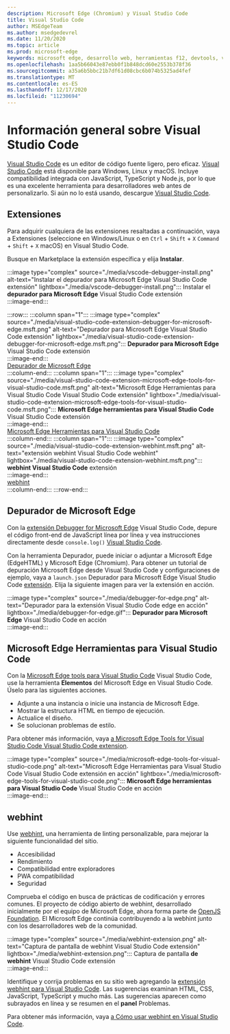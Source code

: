 ```yaml
---
description: Microsoft Edge (Chromium) y Visual Studio Code
title: Visual Studio Code
author: MSEdgeTeam
ms.author: msedgedevrel
ms.date: 11/20/2020
ms.topic: article
ms.prod: microsoft-edge
keywords: microsoft edge, desarrollo web, herramientas f12, devtools, vs code, visual studio code, debugger, webhint
ms.openlocfilehash: 1aa5b66043e87ebb0f1b848dcd60e2553b378f36
ms.sourcegitcommit: a35a6b5bbc21b7df61d08cbc6b074b5325ad4fef
ms.translationtype: MT
ms.contentlocale: es-ES
ms.lasthandoff: 12/17/2020
ms.locfileid: "11230694"
---
```

# Información general sobre Visual Studio Code  

[Visual Studio Code][VisualStudioCodeDocs] es un editor de código fuente ligero, pero eficaz.  [Visual Studio Code][VisualStudioCodeDocs] está disponible para Windows, Linux y macOS.  Incluye compatibilidad integrada con JavaScript, TypeScript y Node.js, por lo que es una excelente herramienta para desarrolladores web antes de personalizarlo.  Si aún no lo está usando, descargue [Visual Studio Code][VisualstudioCode].  

## Extensiones  

<!--todo: We want to put something like the tiles for extensions Visual Studio Code uses on this page https://code.visualstudio.com/Docs#top-extensions but I don't think this is a markdown page.  I think it's a web page.  I couldn't find anything in https://github.com/Microsoft/vscode-docs that looks like this page. In the meantime, here's what I've come up with: -->  

Para adquirir cualquiera de las extensiones resaltadas a continuación, vaya a Extensiones \(seleccione en Windows/Linux o en `Ctrl` + `Shift` + `X` `Command` + `Shift` + `X` macOS\) en Visual Studio Code.  

Busque en Marketplace la extensión específica y elija **Instalar**.  

:::image type="complex" source="./media/vscode-debugger-install.png" alt-text="Instalar el depurador para Microsoft Edge Visual Studio Code extensión" lightbox="./media/vscode-debugger-install.png":::
   Instalar el **depurador para Microsoft Edge** Visual Studio Code extensión  
:::image-end:::  

:::row:::
   :::column span="1":::
      :::image type="complex" source="./media/visual-studio-code-extension-debugger-for-microsoft-edge.msft.png" alt-text="Depurador para Microsoft Edge Visual Studio Code extensión" lightbox="./media/visual-studio-code-extension-debugger-for-microsoft-edge.msft.png":::
         **Depurador para Microsoft Edge** Visual Studio Code extensión  
      :::image-end:::  
      [Depurador de Microsoft Edge](#debugger-for-microsoft-edge)  
   :::column-end:::
   :::column span="1":::
      :::image type="complex" source="./media/visual-studio-code-extension-microsoft-edge-tools-for-visual-studio-code.msft.png" alt-text="Microsoft Edge Herramientas para Visual Studio Code Visual Studio Code extensión" lightbox="./media/visual-studio-code-extension-microsoft-edge-tools-for-visual-studio-code.msft.png":::
         **Microsoft Edge herramientas para Visual Studio Code** Visual Studio Code extensión  
      :::image-end:::  
      [Microsoft Edge Herramientas para Visual Studio Code](#microsoft-edge-tools-for-visual-studio-code)  
   :::column-end:::
   :::column span="1":::
      :::image type="complex" source="./media/visual-studio-code-extension-webhint.msft.png" alt-text="extensión webhint Visual Studio Code webhint" lightbox="./media/visual-studio-code-extension-webhint.msft.png":::
         **webhint Visual Studio Code** extensión  
      :::image-end:::  
      [webhint](#webhint)  
   :::column-end:::
:::row-end:::  

## Depurador de Microsoft Edge  

Con la [extensión Debugger for Microsoft Edge][VisualstudioMarketplaceDebuggerMicrosoftEdge] Visual Studio Code, depure el código front-end de JavaScript línea por línea y vea instrucciones directamente desde `console.log()` [Visual Studio Code][VisualstudioCode].  
      
Con la herramienta Depurador, puede iniciar o adjuntar a Microsoft Edge \(EdgeHTML\) y Microsoft Edge \(Chromium\).  Para obtener un tutorial de depuración Microsoft Edge desde Visual Studio Code y configuraciones de ejemplo, vaya a `launch.json` Depurador para Microsoft Edge Visual Studio Code [extensión][VisualStudioCodeDebuggerEdge].  Elija la siguiente imagen para ver la extensión en acción.  

:::image type="complex" source="./media/debugger-for-edge.png" alt-text="Depurador para la extensión Visual Studio Code edge en acción" lightbox="./media/debugger-for-edge.gif":::
   **Depurador para Microsoft Edge** Visual Studio Code en acción  
:::image-end:::  

## Microsoft Edge Herramientas para Visual Studio Code

Con la [Microsoft Edge tools para Visual Studio Code][VisualstudioMarketplaceMicrosoftEdgeToolsVisualStudioCode] Visual Studio Code, use la herramienta **Elementos** del Microsoft Edge en Visual Studio Code.  Úselo para las siguientes acciones.  

*   Adjunte a una instancia o inicie una instancia de Microsoft Edge.  
*   Mostrar la estructura HTML en tiempo de ejecución.  
*   Actualice el diseño.  
*   Se solucionan problemas de estilo.  
    
Para obtener más información, vaya [a Microsoft Edge Tools for Visual Studio Code Visual Studio Code extension][VisualStudioCodeMicrosoftEdgeDevtoolsExtension].  <!--  Choose the following image to see the extension in action.  -->  
      
:::image type="complex" source="./media/microsoft-edge-tools-for-visual-studio-code.png" alt-text="Microsoft Edge Herramientas para Visual Studio Code Visual Studio Code extensión en acción" lightbox="./media/microsoft-edge-tools-for-visual-studio-code.png":::
   **Microsoft Edge herramientas para Visual Studio Code** Visual Studio Code en acción  
:::image-end:::  

## webhint  
      
Use [webhint][WebhintMain], una herramienta de linting personalizable, para mejorar la siguiente funcionalidad del sitio.  

*   Accesibilidad
*   Rendimiento
*   Compatibilidad entre exploradores
*   PWA compatibilidad
*   Seguridad

Comprueba el código en busca de prácticas de codificación y errores comunes. El proyecto de código abierto de webhint, desarrollado inicialmente por el equipo de Microsoft Edge, ahora forma parte de [OpenJS Foundation][OpenjsFoundation].  El Microsoft Edge continúa contribuyendo a la webhint junto con los desarrolladores web de la comunidad.  <!--  Choose the following image to see the extension in action.  -->  
      
:::image type="complex" source="./media/webhint-extension.png" alt-text="Captura de pantalla de webhint Visual Studio Code extensión" lightbox="./media/webhint-extension.png":::
   Captura de pantalla **de webhint** Visual Studio Code extensión  
:::image-end:::  
      
Identifique y corrija problemas en su sitio web agregando la [extensión webhint para Visual Studio Code][VisualstudioMarketplaceWebhint].  Las sugerencias examinan HTML, CSS, JavaScript, TypeScript y mucho más.  Las sugerencias aparecen como subrayados en línea y se resumen en el **panel** Problemas.  
      
Para obtener más información, vaya [a Cómo usar webhint en Visual Studio Code][VisualStudioCodeWebhint].  

<!--links -->  

[VisualStudioCodeDebuggerEdge]: ./debugger-for-edge.md "Depurador para Microsoft Edge Visual Studio Code extensión | Microsoft Docs"  
[VisualStudioCodeMicrosoftEdgeDevtoolsExtension]: ./microsoft-edge-devtools-extension.md "Microsoft Edge DevTools para Visual Studio Code extensión | Microsoft Docs"  
[VisualStudioCodeWebhint]: ./webhint.md "Webhint Visual Studio Code extensión | Microsoft Docs"  

[VisualstudioCode]: https://code.visualstudio.com "Visual Studio Code"  
[VisualStudioCodeDocs]: https://code.visualstudio.com/Docs "Documentación | Visual Studio Code"   

[VisualstudioMarketplaceDebuggerMicrosoftEdge]: https://marketplace.visualstudio.com/items?itemName=msjsdiag.debugger-for-edge "Depurador para Microsoft Edge | Visual Studio Marketplace"  
[VisualstudioMarketplaceMicrosoftEdgeToolsVisualStudioCode]: https://marketplace.visualstudio.com/items?itemName=ms-edgedevtools.vscode-edge-devtools "Herramientas de Microsoft Edge para Visual Studio Code | Visual Studio Marketplace"  

[VisualstudioMarketplaceWebhint]: https://marketplace.visualstudio.com/items?itemName=webhint.vscode-webhint "webhint | Visual Studio Marketplace"  

[WebhintMain]:  https://webhint.io "webhint"  
[OpenjsFoundation]:  https://openjsf.org "OpenJS Foundation"  
